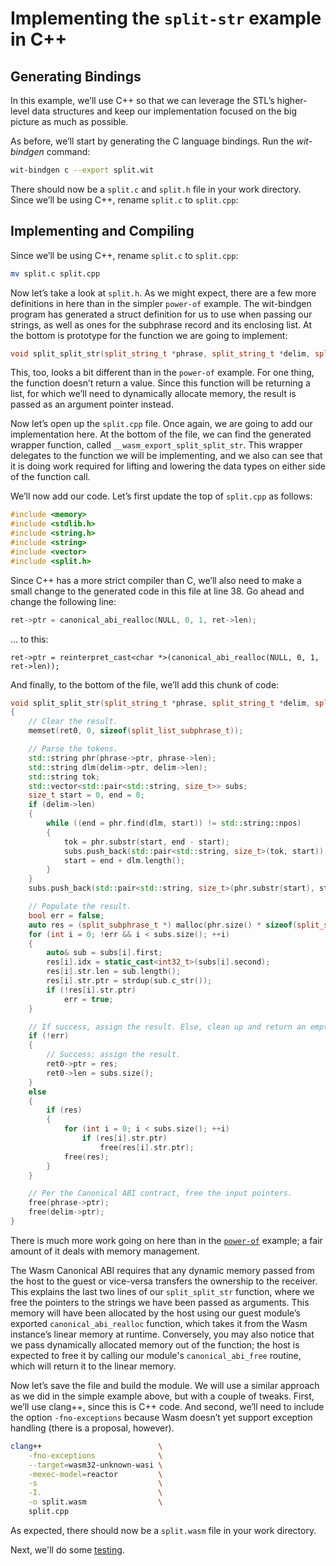 # Implementing the `split-str` example in C++

## Generating Bindings
In this example, we’ll use C++ so that we can leverage the STL’s higher-level data structures and keep our implementation focused on the big picture as much as possible.

As before, we’ll start by generating the C language bindings. Run the *wit-bindgen* command:

```bash
wit-bindgen c --export split.wit
```

There should now be a `split.c` and `split.h` file in your work directory. Since we’ll be using C++, rename `split.c` to `split.cpp`:

## Implementing and Compiling
Since we’ll be using C++, rename `split.c` to `split.cpp`:

```bash
mv split.c split.cpp
```

Now let’s take a look at `split.h`. As we might expect, there are a few more definitions in here than in the simpler `power-of` example. The wit-bindgen program has generated a struct definition for us to use when passing our strings, as well as ones for the subphrase record and its enclosing list. At the bottom is prototype for the function we are going to implement:

```cpp
void split_split_str(split_string_t *phrase, split_string_t *delim, split_list_subphrase_t *ret0);
```

This, too, looks a bit different than in the `power-of` example. For one thing, the function doesn’t return a value. Since this function will be returning a list, for which we’ll need to dynamically allocate memory, the result is passed as an argument pointer instead.

Now let’s open up the `split.cpp` file. Once again, we are going to add our implementation here. At the bottom of the file, we can find the generated wrapper function, called `__wasm_export_split_split_str`. This wrapper delegates to the function we will be implementing, and we also can see that it is doing work required for lifting and lowering the data types on either side of the function call.

We’ll now add our code. Let’s first update the top of `split.cpp` as follows:

```cpp
#include <memory>
#include <stdlib.h>
#include <string.h>
#include <string>
#include <vector>
#include <split.h>
```

Since C++ has a more strict compiler than C, we’ll also need to make a small change to the generated code in this file at line 38. Go ahead and change the following line:


```cpp
ret->ptr = canonical_abi_realloc(NULL, 0, 1, ret->len);
```

... to this:

```
ret->ptr = reinterpret_cast<char *>(canonical_abi_realloc(NULL, 0, 1, ret->len));
```

And finally, to the bottom of the file, we’ll add this chunk of code:

```cpp
void split_split_str(split_string_t *phrase, split_string_t *delim, split_list_subphrase_t *ret0)
{
    // Clear the result.
    memset(ret0, 0, sizeof(split_list_subphrase_t));

    // Parse the tokens.
    std::string phr(phrase->ptr, phrase->len);
    std::string dlm(delim->ptr, delim->len);
    std::string tok;
    std::vector<std::pair<std::string, size_t>> subs;
    size_t start = 0, end = 0;
    if (delim->len)
    {
        while ((end = phr.find(dlm, start)) != std::string::npos)
        {
            tok = phr.substr(start, end - start);
            subs.push_back(std::pair<std::string, size_t>(tok, start));
            start = end + dlm.length();
        }
    }
    subs.push_back(std::pair<std::string, size_t>(phr.substr(start), start));

    // Populate the result.
    bool err = false;
    auto res = (split_subphrase_t *) malloc(phr.size() * sizeof(split_subphrase_t));
    for (int i = 0; !err && i < subs.size(); ++i)
    {
        auto& sub = subs[i].first;
        res[i].idx = static_cast<int32_t>(subs[i].second);
        res[i].str.len = sub.length();
        res[i].str.ptr = strdup(sub.c_str());
        if (!res[i].str.ptr)
            err = true;
    }

    // If success, assign the result. Else, clean up and return an empty list.
    if (!err)
    {
        // Success; assign the result.
        ret0->ptr = res;
        ret0->len = subs.size();
    }
    else
    {
        if (res)
        {
            for (int i = 0; i < subs.size(); ++i)
                if (res[i].str.ptr)
                    free(res[i].str.ptr);
            free(res);
        }
    }

    // Per the Canonical ABI contract, free the input pointers.
    free(phrase->ptr);
    free(delim->ptr);
}
```

There is much more work going on here than in the [`power-of`](Tutorial-Impl-CPP-Power.md) example; a fair amount of it deals with memory management.

The Wasm Canonical ABI requires that any dynamic memory passed from the host to the guest or vice-versa transfers the ownership to the receiver. This explains the last two lines of our `split_split_str` function, where we free the pointers to the strings we have been passed as arguments. This memory will have been allocated by the host using our guest module’s exported `canonical_abi_realloc` function, which takes it from the Wasm instance’s linear memory at runtime. Conversely, you may also notice that we pass dynamically allocated memory out of the function; the host is expected to free it by calling our module's `canonical_abi_free` routine, which will return it to the linear memory.

Now let’s save the file and build the module. We will use a similar approach as we did in the simple example above, but with a couple of tweaks. First, we’ll use clang++, since this is C++ code. And second, we’ll need to include the option `-fno-exceptions` because Wasm doesn’t yet support exception handling (there is a proposal, however).

```bash
clang++                          \
    -fno-exceptions              \
    --target=wasm32-unknown-wasi \
    -mexec-model=reactor         \
    -s                           \
    -I.                          \
    -o split.wasm                \
    split.cpp
```

As expected, there should now be a `split.wasm` file in your work directory.

Next, we'll do some [testing](Tutorial-Test-Split.md).
